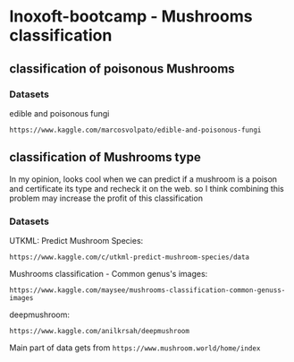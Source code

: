 
# Inoxoft-bootcamp - Mushrooms classification

##
## classification of poisonous Mushrooms 
### Datasets 

edible and poisonous fungi
```
https://www.kaggle.com/marcosvolpato/edible-and-poisonous-fungi
```

## classification of Mushrooms type
In my opinion, looks cool when we can predict if a mushroom is a poison and certificate its type and recheck it on the web. so I think combining this problem may increase the profit of this classification

### Datasets 

UTKML: Predict Mushroom Species:
```
https://www.kaggle.com/c/utkml-predict-mushroom-species/data
```
Mushrooms classification - Common genus's images:
```
https://www.kaggle.com/maysee/mushrooms-classification-common-genuss-images
```
deepmushroom:
```
https://www.kaggle.com/anilkrsah/deepmushroom
```
Main part of data gets from  ```https://www.mushroom.world/home/index ```


